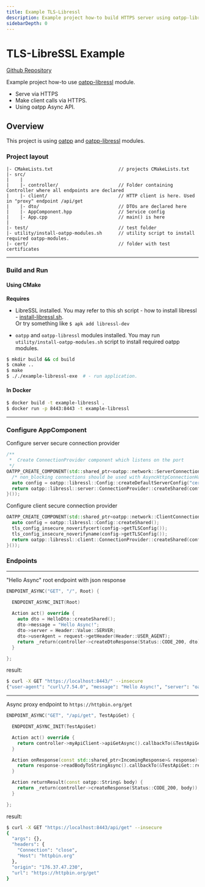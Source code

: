 ```yaml
---
title: Example TLS-Libressl
description: Example project how-to build HTTPS server using oatpp-libressl module.
sidebarDepth: 0
---
```


# TLS-LibreSSL Example <seo/>

[Github Repository](https://github.com/oatpp/example-libressl)

Example project how-to use [oatpp-libressl](/docs/modules/oatpp-libressl/) module.
- Serve via HTTPS
- Make client calls via HTTPS.
- Using oatpp Async API.

## Overview

This project is using [oatpp](https://github.com/oatpp/oatpp) and [oatpp-libressl](https://github.com/oatpp/oatpp-libressl) modules.

### Project layout

```
|- CMakeLists.txt                        // projects CMakeLists.txt
|- src/
|    |
|    |- controller/                      // Folder containing Controller where all endpoints are declared
|    |- client/                          // HTTP client is here. Used in "proxy" endpoint /api/get
|    |- dto/                             // DTOs are declared here
|    |- AppComponent.hpp                 // Service config
|    |- App.cpp                          // main() is here
|    
|- test/                                 // test folder
|- utility/install-oatpp-modules.sh      // utility script to install required oatpp-modules.
|- cert/                                 // folder with test certificates 
```

---

### Build and Run

#### Using CMake

**Requires** 

- LibreSSL installed. You may refer to this sh script - how to install libressl - 
[install-libressl.sh](https://github.com/oatpp/oatpp-libressl/blob/master/utility/install-deps/install-libressl.sh).  
Or try something like ```$ apk add libressl-dev```

- `oatpp` and `oatpp-libressl` modules installed. You may run `utility/install-oatpp-modules.sh` 
script to install required oatpp modules.

```bash
$ mkdir build && cd build
$ cmake ..
$ make 
$ ././example-libressl-exe  # - run application.
```

#### In Docker

```bash
$ docker build -t example-libressl .
$ docker run -p 8443:8443 -t example-libressl
```

---

### Configure AppComponent

Configure server secure connection provider

```cpp
/**
 *  Create ConnectionProvider component which listens on the port
 */
OATPP_CREATE_COMPONENT(std::shared_ptr<oatpp::network::ServerConnectionProvider>, serverConnectionProvider)([] {
  /* non_blocking connections should be used with AsyncHttpConnectionHandler for AsyncIO */
  auto config = oatpp::libressl::Config::createDefaultServerConfig("cert/test_key.pem", "cert/test_cert.crt");
  return oatpp::libressl::server::ConnectionProvider::createShared(config, 8443, true /* true for non_blocking */);
}());

```

Configure client secure connection provider

```cpp
OATPP_CREATE_COMPONENT(std::shared_ptr<oatpp::network::ClientConnectionProvider>, sslClientConnectionProvider) ([] {
  auto config = oatpp::libressl::Config::createShared();
  tls_config_insecure_noverifycert(config->getTLSConfig());
  tls_config_insecure_noverifyname(config->getTLSConfig());
  return oatpp::libressl::client::ConnectionProvider::createShared(config, "httpbin.org", 443);
}());
```

### Endpoints

---

"Hello Async" root endpoint with json response

```cpp
ENDPOINT_ASYNC("GET", "/", Root) {

  ENDPOINT_ASYNC_INIT(Root)
  
  Action act() override {
    auto dto = HelloDto::createShared();
    dto->message = "Hello Async!";
    dto->server = Header::Value::SERVER;
    dto->userAgent = request->getHeader(Header::USER_AGENT);
    return _return(controller->createDtoResponse(Status::CODE_200, dto));
  }

};
```

result:
```bash
$ curl -X GET "https://localhost:8443/" --insecure
{"user-agent": "curl\/7.54.0", "message": "Hello Async!", "server": "oatpp\/0.19.1"}
```
---
Async proxy endpoint to ```https://httpbin.org/get```

```cpp
ENDPOINT_ASYNC("GET", "/api/get", TestApiGet) {

  ENDPOINT_ASYNC_INIT(TestApiGet)

  Action act() override {
    return controller->myApiClient->apiGetAsync().callbackTo(&TestApiGet::onResponse);
  }

  Action onResponse(const std::shared_ptr<IncomingResponse>& response){
    return response->readBodyToStringAsync().callbackTo(&TestApiGet::returnResult);
  }

  Action returnResult(const oatpp::String& body) {
    return _return(controller->createResponse(Status::CODE_200, body));
  }

};
```

result:
```bash
$ curl -X GET "https://localhost:8443/api/get" --insecure
{
  "args": {}, 
  "headers": {
    "Connection": "close", 
    "Host": "httpbin.org"
  }, 
  "origin": "176.37.47.230", 
  "url": "https://httpbin.org/get"
}
```